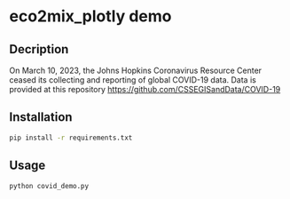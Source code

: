 # eco2mix_plotly demo

## Decription

On March 10, 2023, the Johns Hopkins Coronavirus Resource Center ceased its collecting and reporting of global COVID-19 data. Data is provided at this repository <https://github.com/CSSEGISandData/COVID-19>

## Installation

```sh
pip install -r requirements.txt
```

## Usage

```sh
python covid_demo.py
```

